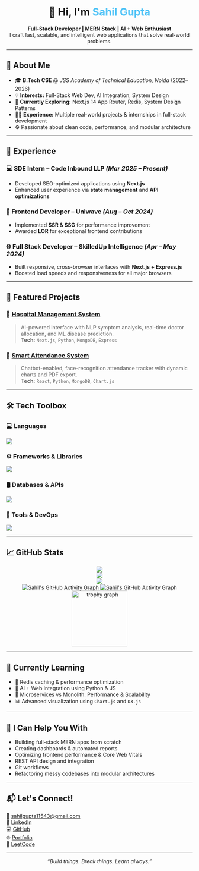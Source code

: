 <h1 align="center">👋 Hi, I'm <span style="color:#4FC3F7">Sahil Gupta</span></h1>

<p align="center">
  <b>Full-Stack Developer | MERN Stack | AI + Web Enthusiast</b><br/>
  I craft fast, scalable, and intelligent web applications that solve real-world problems.
</p>

---

## 🧠 About Me

- 🎓 **B.Tech CSE** @ *JSS Academy of Technical Education, Noida* (2022–2026)
- 💡 **Interests:** Full-Stack Web Dev, AI Integration, System Design
- 🧪 **Currently Exploring:** Next.js 14 App Router, Redis, System Design Patterns
- 👨‍💻 **Experience:** Multiple real-world projects & internships in full-stack development
- ⚙️ Passionate about clean code, performance, and modular architecture

---

## 💼 Experience

### 💻 SDE Intern – Code Inbound LLP *(Mar 2025 – Present)*
- Developed SEO-optimized applications using **Next.js**
- Enhanced user experience via **state management** and **API optimizations**

### 🎨 Frontend Developer – Uniwave *(Aug – Oct 2024)*
- Implemented **SSR & SSG** for performance improvement
- Awarded **LOR** for exceptional frontend contributions

### 🌐 Full Stack Developer – SkilledUp Intelligence *(Apr – May 2024)*
- Built responsive, cross-browser interfaces with **Next.js + Express.js**
- Boosted load speeds and responsiveness for all major browsers

---

## 🚀 Featured Projects

### 🏥 [Hospital Management System](#)
> AI-powered interface with NLP symptom analysis, real-time doctor allocation, and ML disease prediction.  
> **Tech:** `Next.js`, `Python`, `MongoDB`, `Express`

### 🧾 [Smart Attendance System](#)
> Chatbot-enabled, face-recognition attendance tracker with dynamic charts and PDF export.  
> **Tech:** `React`, `Python`, `MongoDB`, `Chart.js`

---

## 🛠️ Tech Toolbox

### 💻 Languages
<img src="https://skillicons.dev/icons?i=js,ts,java,python,html,css,c" />

### ⚙️ Frameworks & Libraries
<img src="https://skillicons.dev/icons?i=react,nextjs,nodejs,express,redux,tailwind,bootstrap,flask" />

### 🛢️ Databases & APIs
<img src="https://skillicons.dev/icons?i=mongodb,mysql,redis,postman" />

### 🔧 Tools & DevOps
<img src="https://skillicons.dev/icons?i=git,github,docker,vscode" />

---

## 📈 GitHub Stats

<p align="center">
  <!-- GitHub Stats -->
  <img src="https://github-readme-stats.vercel.app/api?username=sahilgupta028&show_icons=true&theme=tokyonight" />
  <br/>

  <!-- GitHub Streak -->
  <img src="https://github-readme-streak-stats.herokuapp.com/?user=sahilgupta028&theme=github-dark" />
  <br/>

  <!-- Top Languages -->
  <img src="https://github-readme-stats.vercel.app/api/top-langs/?username=sahilgupta028&layout=compact&theme=tokyonight" />
  <br/>

  <!-- Contribution Graph -->
  <img src="https://github-readme-activity-graph.vercel.app/graph?username=sahilgupta028&theme=github-dark" alt="Sahil's GitHub Activity Graph" />

  <img src="https://github-readme-activity-graph.vercel.app/graph?username=akansha204&theme=github-dark" alt="Sahil's GitHub Activity Graph" />

  <!-- Trophy -->
   <img src="https://github-profile-trophy.vercel.app?username=sahilgupta028&theme=dracula&column=-1&row=1&margin-w=8&margin-h=8&no-bg=false&no-frame=false&order=4" height="150" alt="trophy graph"  />
</p>

---

## 🌱 Currently Learning

- 🔵 Redis caching & performance optimization
- 🤖 AI + Web integration using Python & JS
- 🧩 Microservices vs Monolith: Performance & Scalability
- 📊 Advanced visualization using `Chart.js` and `D3.js`

---

## 🧩 I Can Help You With

- Building full-stack MERN apps from scratch
- Creating dashboards & automated reports
- Optimizing frontend performance & Core Web Vitals
- REST API design and integration
- Git workflows 
- Refactoring messy codebases into modular architectures

---

## 📬 Let's Connect!

  📧 [sahilgupta11543@gmail.com](mailto:sahilgupta11543@gmail.com) <br />
  🔗 [LinkedIn](https://www.linkedin.com/in/sahil-gupta-bb2356283/) <br />
  💻 [GitHub](https://www.github.com/sahilgupta028) <br />
  🌐 [Portfolio](https://portfolio-sahil028.vercel.app/) <br />
  🧠 [LeetCode](https://leetcode.com/u/sahilgupta5987/)

---

<p align="center"><i>“Build things. Break things. Learn always.”</i></p>
